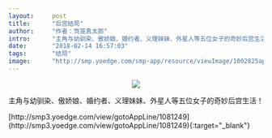 ```yaml
---
layout:     post
title:      "后宫结局"
author:     "作者：驾笼真太郎"
intro:      "主角与幼驯染、傲娇娘、婚约者、义理妹妹、外星人等五位女子的奇妙后宫生活！"
date:       "2018-02-14 16:57:03"
tags:       "结局"
image:      "http://smp.yoedge.com/smp-app/resource/viewImage/1002825appline.png"
---
```

<div style="text-align: center">
<p><img src="http://smp.yoedge.com/smp-app/resource/viewImage/1002825appline.png"/></p>
</div>
<p class="post-meta">
<span>主角与幼驯染、傲娇娘、婚约者、义理妹妹、外星人等五位女子的奇妙后宫生活！</span>
</p>
[http://smp3.yoedge.com/view/gotoAppLine/1081249](http://smp3.yoedge.com/view/gotoAppLine/1081249){:target="_blank"}


